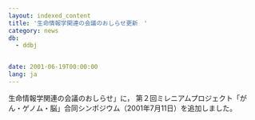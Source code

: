 ```yaml
---
layout: indexed_content
title: '生命情報学関連の会議のおしらせ更新　'
category: news
db:
  - ddbj


date: 2001-06-19T00:00:00
lang: ja
---
```


生命情報学関連の会議のおしらせ」に， 第２回ミレニアムプロジェクト「がん・ゲノム・脳」合同シンポジウム（2001年7月11日）を追加しました。
